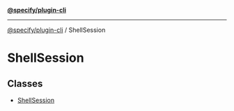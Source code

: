 [**@specify/plugin-cli**](../README.md)

***

[@specify/plugin-cli](../README.md) / ShellSession

# ShellSession

## Classes

- [ShellSession](classes/ShellSession.md)
